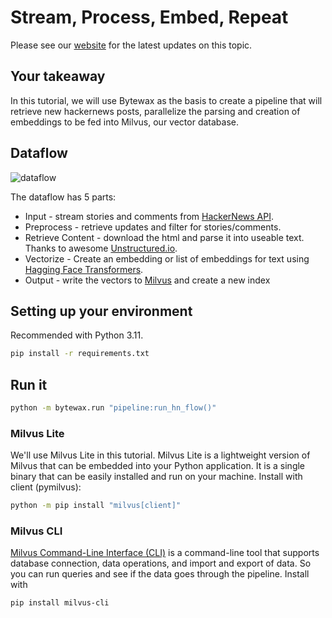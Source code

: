 
#  Stream, Process, Embed, Repeat

Please see our [website](https://bytewax.io/blog/stream-process-embed-repeat) for the latest updates on this topic. 

## Your takeaway
In this tutorial, we will use Bytewax as the basis to create a pipeline that will retrieve new hackernews posts, parallelize the parsing and creation of embeddings to be fed into Milvus, our vector database.

## Dataflow
![dataflow](https://github.com/bytewax/real-time-milvus/blob/main/dataflow.png)

The dataflow has 5 parts:
* Input - stream stories and comments from [HackerNews API](https://github.com/HackerNews/API).
* Preprocess - retrieve updates and filter for stories/comments.
* Retrieve Content - download the html and parse it into useable text. Thanks to awesome [Unstructured.io](https://github.com/Unstructured-IO/unstructured).
* Vectorize - Create an embedding or list of embeddings for text using [Hagging Face Transformers](https://huggingface.co/sentence-transformers/all-MiniLM-L6-v2).
* Output - write the vectors to [Milvus](https://github.com/milvus-io/milvus) and create a new index


## Setting up your environment
Recommended with Python 3.11.

```bash
pip install -r requirements.txt
```

## Run it

```bash
python -m bytewax.run "pipeline:run_hn_flow()"
```

### Milvus Lite
We'll use Milvus Lite in this tutorial. Milvus Lite is a lightweight version of Milvus that can be embedded into your Python application. It is a single binary that can be easily installed and run on your machine. Install with client (pymilvus):

```bash
python -m pip install "milvus[client]"
```

### Milvus CLI
[Milvus Command-Line Interface (CLI)](https://milvus.io/docs/cli_overview.md) is a command-line tool that supports database connection, data operations, and import and export of data. So you can run queries and see if the data goes through the pipeline.
Install with

```bash
pip install milvus-cli
```

